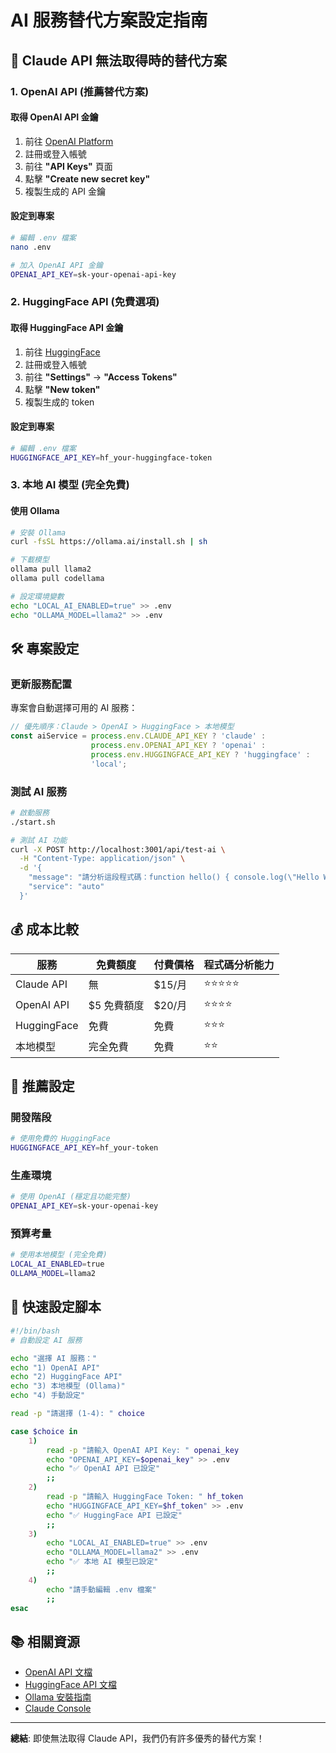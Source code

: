# AI 服務替代方案設定指南

## 🚨 Claude API 無法取得時的替代方案

### 1. OpenAI API (推薦替代方案)

#### 取得 OpenAI API 金鑰
1. 前往 [OpenAI Platform](https://platform.openai.com/)
2. 註冊或登入帳號
3. 前往 **"API Keys"** 頁面
4. 點擊 **"Create new secret key"**
5. 複製生成的 API 金鑰

#### 設定到專案
```bash
# 編輯 .env 檔案
nano .env

# 加入 OpenAI API 金鑰
OPENAI_API_KEY=sk-your-openai-api-key
```

### 2. HuggingFace API (免費選項)

#### 取得 HuggingFace API 金鑰
1. 前往 [HuggingFace](https://huggingface.co/)
2. 註冊或登入帳號
3. 前往 **"Settings"** → **"Access Tokens"**
4. 點擊 **"New token"**
5. 複製生成的 token

#### 設定到專案
```bash
# 編輯 .env 檔案
HUGGINGFACE_API_KEY=hf_your-huggingface-token
```

### 3. 本地 AI 模型 (完全免費)

#### 使用 Ollama
```bash
# 安裝 Ollama
curl -fsSL https://ollama.ai/install.sh | sh

# 下載模型
ollama pull llama2
ollama pull codellama

# 設定環境變數
echo "LOCAL_AI_ENABLED=true" >> .env
echo "OLLAMA_MODEL=llama2" >> .env
```

## 🛠️ 專案設定

### 更新服務配置
專案會自動選擇可用的 AI 服務：

```javascript
// 優先順序：Claude > OpenAI > HuggingFace > 本地模型
const aiService = process.env.CLAUDE_API_KEY ? 'claude' :
                  process.env.OPENAI_API_KEY ? 'openai' :
                  process.env.HUGGINGFACE_API_KEY ? 'huggingface' :
                  'local';
```

### 測試 AI 服務
```bash
# 啟動服務
./start.sh

# 測試 AI 功能
curl -X POST http://localhost:3001/api/test-ai \
  -H "Content-Type: application/json" \
  -d '{
    "message": "請分析這段程式碼：function hello() { console.log(\"Hello World\"); }",
    "service": "auto"
  }'
```

## 💰 成本比較

| 服務 | 免費額度 | 付費價格 | 程式碼分析能力 |
|------|----------|----------|----------------|
| Claude API | 無 | $15/月 | ⭐⭐⭐⭐⭐ |
| OpenAI API | $5 免費額度 | $20/月 | ⭐⭐⭐⭐ |
| HuggingFace | 免費 | 免費 | ⭐⭐⭐ |
| 本地模型 | 完全免費 | 免費 | ⭐⭐ |

## 🎯 推薦設定

### 開發階段
```bash
# 使用免費的 HuggingFace
HUGGINGFACE_API_KEY=hf_your-token
```

### 生產環境
```bash
# 使用 OpenAI (穩定且功能完整)
OPENAI_API_KEY=sk-your-openai-key
```

### 預算考量
```bash
# 使用本地模型 (完全免費)
LOCAL_AI_ENABLED=true
OLLAMA_MODEL=llama2
```

## 🔧 快速設定腳本

```bash
#!/bin/bash
# 自動設定 AI 服務

echo "選擇 AI 服務："
echo "1) OpenAI API"
echo "2) HuggingFace API"
echo "3) 本地模型 (Ollama)"
echo "4) 手動設定"

read -p "請選擇 (1-4): " choice

case $choice in
    1)
        read -p "請輸入 OpenAI API Key: " openai_key
        echo "OPENAI_API_KEY=$openai_key" >> .env
        echo "✅ OpenAI API 已設定"
        ;;
    2)
        read -p "請輸入 HuggingFace Token: " hf_token
        echo "HUGGINGFACE_API_KEY=$hf_token" >> .env
        echo "✅ HuggingFace API 已設定"
        ;;
    3)
        echo "LOCAL_AI_ENABLED=true" >> .env
        echo "OLLAMA_MODEL=llama2" >> .env
        echo "✅ 本地 AI 模型已設定"
        ;;
    4)
        echo "請手動編輯 .env 檔案"
        ;;
esac
```

## 📚 相關資源

- [OpenAI API 文檔](https://platform.openai.com/docs)
- [HuggingFace API 文檔](https://huggingface.co/docs/api-inference)
- [Ollama 安裝指南](https://ollama.ai/)
- [Claude Console](https://console.anthropic.com/)

---

**總結**: 即使無法取得 Claude API，我們仍有許多優秀的替代方案！
